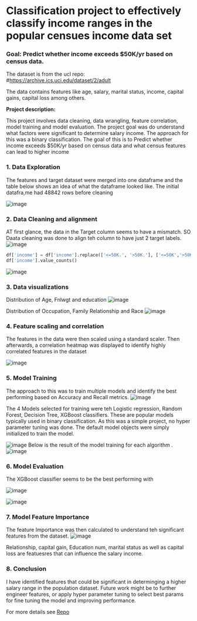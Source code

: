 # Classification project to effectively classify income ranges in the popular censues income data set
### Goal: Predict whether income exceeds $50K/yr based on census data. 

The dataset is from the ucl repo: #https://archive.ics.uci.edu/dataset/2/adult

The data contains features like age, salary, marital status, income, capital gains, capital loss among others.

**Project description:** 

This project  involves data cleaning, data wrangling, feature correlation, model training and model evaluation. The project goal was do understand what factors were significant to determine salary income. The approach for this was a binary classification.
The goal of this is to Predict whether income exceeds $50K/yr based on census data and what census features can lead to higher income

### 1. Data Exploration

The features and target dataset were merged into one dataframe and the table below shows an idea of what the dataframe looked like. The initial datafra,me had 48842 rows before cleaning

![image](https://github.com/moyinajayi/moyinajayi.github.io/assets/9222400/6ca57b30-5f3a-41f0-9a18-0135aa31cf7c)


### 2. Data Cleaning  and alignment

AT first glance, the data in the Target column seems to have a mismatch. SO Daata cleaning was done to align teh column to have just 2 target labels.
![image](https://github.com/moyinajayi/moyinajayi.github.io/assets/9222400/dcefcd9d-08a3-4ba0-aef2-6edbaf4413c8)
```python
df['income'] = df['income'].replace(['<=50K.', '>50K.'], ['<=50K','>50K'])
df['income'].value_counts()
```
![image](https://github.com/moyinajayi/moyinajayi.github.io/assets/9222400/8d6db985-bd32-4f71-9fe6-a8ef07bf24bc)


### 3. Data visualizations

Distribution of Age, Fnlwgt and education
![image](https://github.com/moyinajayi/moyinajayi.github.io/assets/9222400/0adfb1db-52e9-4c8f-8d51-49a43076bf75)

Distribution of Occupation, Family Relationship and Race
![image](https://github.com/moyinajayi/moyinajayi.github.io/assets/9222400/da194dfe-afc3-4c85-badc-ea9ea9b5b11a)


### 4. Feature scaling and correlation

The features in the data were then scaled using a standard scaler. Then afterwards, a correlation heatmap was displayed to identify highly correlated features in the dataset

![image](https://github.com/moyinajayi/moyinajayi.github.io/assets/9222400/582ac9fc-aa67-4d29-bc8c-fe15e4a1d9fc)



### 5. Model Training
The approach to this was to train multiple models and identify the best performing based on  Accuracy and Recall metrics.
![image](https://github.com/moyinajayi/moyinajayi.github.io/assets/9222400/5a9580f9-c49c-4d74-b02a-346c5390944a)

The 4 Models selected for training were teh Logistic regression, Random Forest, Decision Tree, XGBoost classifiers. These are popular models typically used in binary classification.
As this was a simple project, no hyper parameter tuning was done. The default model objects were simply initialized to train the model.

![image](https://github.com/moyinajayi/moyinajayi.github.io/assets/9222400/f3b3c099-558a-483d-8729-1760fff7a06c)
Below is the result of the model training for each algorithm .
![image](https://github.com/moyinajayi/moyinajayi.github.io/assets/9222400/a1827a41-5910-43ae-83d6-7e9672fe7d3f)



### 6. Model Evaluation

The XGBoost classifier seems to be the best performing with  

![image](https://github.com/moyinajayi/moyinajayi.github.io/assets/9222400/b0171b81-f750-4106-98b3-6fe87928a9d2)

![image](https://github.com/moyinajayi/moyinajayi.github.io/assets/9222400/755f60bd-014e-4488-a921-3097f8c58b3d)


### 7. Model Feature Importance

The feature Importance was then calculated to understand teh significant features from  the dataset.
![image](https://github.com/moyinajayi/moyinajayi.github.io/assets/9222400/6cb7d913-a4b3-4973-804d-dc69a30e1119)

Relationship, capital gain, Education num, marital status as well as capital loss are featuesres that can influence the salary income.

### 8. Conclusion

I have identified features that could be significant in determinging a higher salary range in the population dataset. 
Future work might be to further engineer features, or apply hyper parameter tuning to select best params for fine tuning the model and improving performance.




For more details see [Repo](https://github.com/moyinajayi/Income_prediction_xgboost)
